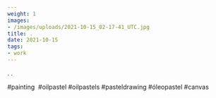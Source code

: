 ```yaml
---
weight: 1
images:
- /images/uploads/2021-10-15_02-17-41_UTC.jpg
title: .
date: 2021-10-15
tags:
- work
---
```


.
.

#painting  #oilpastel #oilpastels #pasteldrawing #óleopastel #canvas
